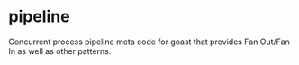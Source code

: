 # pipeline
Concurrent process pipeline meta code for goast that provides Fan Out/Fan In as well as other patterns.
